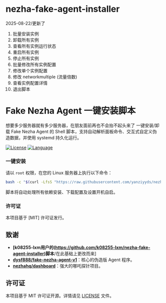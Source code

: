 # nezha-fake-agent-installer
2025-08-22/更新了
 1) 批量安装实例
 2) 卸载所有实例
 3) 查看所有实例运行状态
 4) 重启所有实例
 5) 停止所有实例
 6) 批量修改所有实例配置
 7) 修改单个实例配置
 8) 修改 networkmultiple (流量倍数)
 9) 查看实例配置详情
 0) 退出脚本

# Fake Nezha Agent 一键安装脚本
想要多少服务器就有多少服务器，在朋友面前再也不会抬不起头来了
一键安装/卸载 Fake Nezha Agent 的 Shell 脚本，支持自动解析面板命令、交互式自定义伪造数据，并使用 systemd 持久化运行。

[![License](https://img.shields.io/badge/license-MIT-green.svg)](LICENSE)
[![Language](https://img.shields.io/badge/language-Shell-blue.svg)](./fake_agent.sh)

### 一键安装

请以 `root` 权限，在您的 Linux 服务器上执行以下命令：

```bash
bash -c "$(curl -LfsS "https://raw.githubusercontent.com/yanziyyds/nezha-fake-agent-installer/main/fake_agent.sh?$(date +%s)")"
```

脚本将自动处理所有依赖安装、下载配置及设置开机自启。



### 许可证

本项目基于 [MIT] 许可证发行。

## 致谢

-   **[k08255-lxm用户的(https://github.com/k08255-lxm/nezha-fake-agent-installer)脚本**/在此基础上更改而来]
-   **[dysf888/fake-nezha-agent-v1](https://github.com/dysf888/fake-nezha-agent-v1)**：核心的伪造版 Agent 程序。
-   **[nezhahq/dashboard](https://github.com/nezhahq/dashboard)**：强大的哪吒探针项目。

## 许可证

本项目基于 MIT 许可证开源。详情请见 [LICENSE](LICENSE) 文件。
